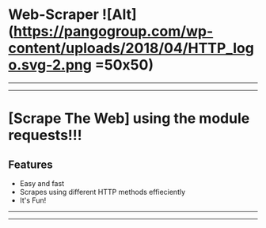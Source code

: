 # Web-Scraper ![Alt](https://pangogroup.com/wp-content/uploads/2018/04/HTTP_logo.svg-2.png =50x50)
---
___
# [Scrape The Web] using the module requests!!!
## Features
* Easy and fast
* Scrapes using different HTTP methods effieciently
* It's Fun!
---
___
